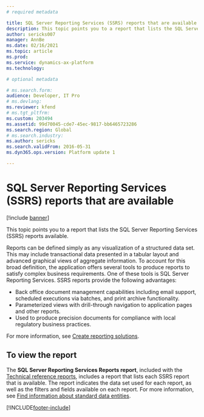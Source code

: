 ```yaml
---
# required metadata

title: SQL Server Reporting Services (SSRS) reports that are available
description: This topic points you to a report that lists the SQL Server Reporting Services (SSRS) reports available.
author: sericks007
manager: AnnBe
ms.date: 02/16/2021
ms.topic: article
ms.prod: 
ms.service: dynamics-ax-platform
ms.technology: 

# optional metadata

# ms.search.form: 
audience: Developer, IT Pro
# ms.devlang: 
ms.reviewer: kfend
# ms.tgt_pltfrm: 
ms.custom: 203494
ms.assetid: 99d70045-cde7-45ec-9817-bb6465723286
ms.search.region: Global
# ms.search.industry: 
ms.author: sericks
ms.search.validFrom: 2016-05-31
ms.dyn365.ops.version: Platform update 1

---
```


# SQL Server Reporting Services (SSRS) reports that are available

[!include [banner](../includes/banner.md)]

This topic points you to a report that lists the SQL Server Reporting Services (SSRS) reports available.

Reports can be defined simply as any visualization of a structured data set. This may include transactional data presented in a tabular layout and advanced graphical views of aggregate information. To account for this broad definition, the application offers several tools to produce reports to satisfy complex business requirements. One of these tools is SQL Server Reporting Services. SSRS reports provide the following advantages:

- Back office document management capabilities including email support, scheduled executions via batches, and print archive functionality.
- Parameterized views with drill-through navigation to application pages and other reports.
- Used to produce precision documents for compliance with local regulatory business practices.

For more information, see [Create reporting solutions](create-nextgen-reporting-solutions.md).

## To view the report
The **SQL Server Reporting Services Reports report**, included with the [Technical reference reports](https://docs.microsoft.com/dynamics/s-e/global/axtechrefrep_61), includes a report that lists each SSRS report that is available. The report indicates the data set used for each report, as well as the filters and fields available on each report. For more information, see [Find information about standard data entities](../data-entities/data-entities-report.md).


[!INCLUDE[footer-include](../../../includes/footer-banner.md)]
